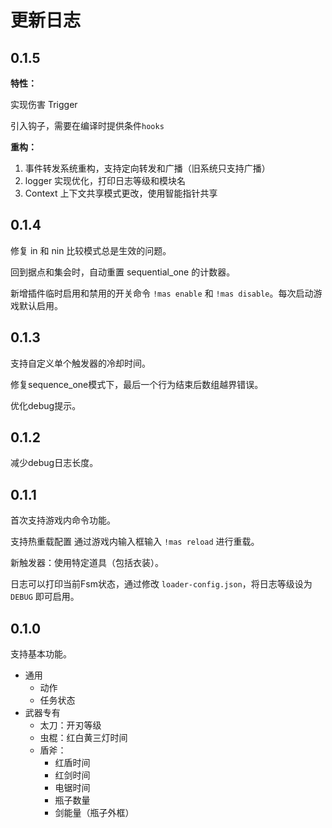 # 更新日志

## 0.1.5

**特性：**

实现伤害 Trigger

引入钩子，需要在编译时提供条件`hooks`

**重构：**

1. 事件转发系统重构，支持定向转发和广播（旧系统只支持广播）
2. logger 实现优化，打印日志等级和模块名
3. Context 上下文共享模式更改，使用智能指针共享

## 0.1.4

修复 in 和 nin 比较模式总是生效的问题。

回到据点和集会时，自动重置 sequential_one 的计数器。

新增插件临时启用和禁用的开关命令 `!mas enable` 和 `!mas disable`。每次启动游戏默认启用。

## 0.1.3

支持自定义单个触发器的冷却时间。

修复sequence_one模式下，最后一个行为结束后数组越界错误。

优化debug提示。

## 0.1.2

减少debug日志长度。

## 0.1.1

首次支持游戏内命令功能。

支持热重载配置 通过游戏内输入框输入 `!mas reload` 进行重载。

新触发器：使用特定道具（包括衣装）。

日志可以打印当前Fsm状态，通过修改 `loader-config.json`，将日志等级设为 `DEBUG` 即可启用。

## 0.1.0

支持基本功能。

- 通用
  - 动作
  - 任务状态
- 武器专有
  - 太刀：开刃等级
  - 虫棍：红白黄三灯时间
  - 盾斧：
      - 红盾时间
      - 红剑时间
      - 电锯时间
      - 瓶子数量
      - 剑能量（瓶子外框）
